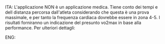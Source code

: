 ITA:
L'applicazione NON è un applicazione medica. Tiene conto dei tempi e dell distanza percorsa dall'atleta considerando che questa è una prova massimale, e per tanto la frequenza cardiaca dovrebbe essere in zona 4-5. I risultati forniranno un indicazione del presunto vo2max in base alla performance. Per ulteriori dettagli:

ENG:
